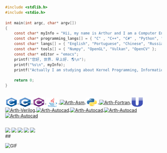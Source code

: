 ```C
#include <stdlib.h>
#include <stdio.h>

int main(int argc, char* argv[])
{
    const char* myInfo = "Hii, my name is Arthur and I am a Computer Engineering undergraduate student at @UFSCar, and Forensic Scientist Student.";
    const char* programming_langs[] = { "C" , "C++", "C#" , "Python", "Java" , "Fortran" , "Assembly", "Verilog" , "Shell Script" };
    const char* langs[] = { "English", "Portuguese", "Chinese", "Russian" };
    const char* tools[] = { "Numpy", "OpenGL", "Vulkan", "OpenCV" };
    const char* editor = "emacs";
    printf("您好, 世界. 早上好. 🌎\n");
    printf("%s\n", myInfo);
    printf("Actually I am studying about Kernel Programming, Information Security, Malware Analysis and Reverse Engineering.\n");

    return 0;
}
```

<div style="display: inline_block"><br>
  <a href="https://en.wikipedia.org/wiki/C_(programming_language)">
  <img align="center" alt="Arth-C" height="30" width="40" src="https://raw.githubusercontent.com/devicons/devicon/master/icons/c/c-original.svg">
  </a>
  <a href="https://en.wikipedia.org/wiki/C%2B%2B/">
  <img align="center" alt="Arth-Cpp" height="30" width="40" src="https://raw.githubusercontent.com/devicons/devicon/master/icons/cplusplus/cplusplus-original.svg">
  </a>
  <a href="https://docs.microsoft.com/en-us/dotnet/csharp/programming-guide/">
  <img align="center" alt="Arth-Cs" height="30" width="40" src="https://raw.githubusercontent.com/devicons/devicon/master/icons/csharp/csharp-original.svg">
  </a>
  <a href="https://docs.oracle.com/en/java/">
  <img align="center" alt="Arth-Java" height="30" width="40" src="https://raw.githubusercontent.com/devicons/devicon/master/icons/java/java-original.svg">
  </a>
  <a href="https://en.wikipedia.org/wiki/Assembly_language">
  <img align="center" alt="Arth-Asm" height="30" width="40" src="https://docs.microsoft.com/pt-br/cpp/media/index/logo-asm.svg?view=msvc-170">
  </a>
  <a href="https://www.python.org/">
  <img align="center" alt="Arth-Python" height="30" width="40" src="https://raw.githubusercontent.com/devicons/devicon/master/icons/python/python-original.svg">
  </a>
  <a href="https://fortran-lang.org/">
  <img align="center" alt="Arth-Fortran" height="30" width="30" src="https://raw.githubusercontent.com/fortran-lang/fortran-lang.org/master/assets/img/fortran-logo.svg">
  </a>
  <a href="https://en.wikipedia.org/wiki/Unix">
  <img align="center" alt="Arth-Unix" height="30" width="40" src="https://github.com/devicons/devicon/blob/master/icons/unix/unix-original.svg">
  </a>
  <a href="https://en.wikipedia.org/wiki/Verilog">
  <img align="center" alt="Arth-Verilog" height="40" width="40" src="https://plugins.jetbrains.com/files/14184/114800/icon/pluginIcon.svg">
  </a>
  <a href="https://www.autodesk.com.br/products/autocad/overview">
  <img align="center" alt="Arth-Autocad" height="30" width="35" src="https://img.icons8.com/color/48/000000/autodesk-autocad.png">
  </a>
  <a href="https://www.gnu.org/software/emacs/">
  <img align="center" alt="Arth-Autocad" height="30" width="35" src="https://upload.wikimedia.org/wikipedia/commons/0/08/EmacsIcon.svg">
  </a>
  <a href="https://visualstudio.microsoft.com/">
  <img align="center" alt="Arth-Autocad" height="30" width="30" src="https://upload.wikimedia.org/wikipedia/commons/5/5f/Visual_Studio_Logo_%282013-2017%29.svg">
  </a>
  <a href="https://git-scm.com">
  <img align="center" alt="Arth-Autocad" height="30" width="30" src="https://git-scm.com/images/logos/downloads/Git-Icon-1788C.png">
  </a>
</div>
</div>
 
  ##
 
<div> 
  <a href="https://www.youtube.com/channel/UCEWlhZ4gU0MItkBavpvwwBA/videos" target="_blank"><img src="https://img.shields.io/badge/YouTube-FF0000?style=for-the-badge&logo=youtube&logoColor=white" target="_blank"></a>
  <a href="https://www.instagram.com/arthur.silverio/" target="_blank"><img src="https://img.shields.io/badge/-Instagram-%23E4405F?style=for-the-badge&logo=instagram&logoColor=white" target="_blank"></a>
  <a href = "mailto:thursilverio@outlook.com"><img src="https://img.shields.io/badge/Outlook-0078D4?style=for-the-badge&logo=microsoft-outlook&logoColor=white" target="_blank"></a>
  <a href="https://www.linkedin.com/in/arthur-silverio-34aaa71b5/" target="_blank"><img src="https://img.shields.io/badge/-LinkedIn-%230077B5?style=for-the-badge&logo=linkedin&logoColor=white" target="_blank"></a>
 <a href="https://t.me/arthur_silverio" target="_blank"><img src="https://img.shields.io/badge/Telegram-2CA5E0?style=for-the-badge&logo=telegram&logoColor=white" target="_blank"></a>

</div>
 ##
 <p>
    <img alt="GIF" src="https://user-images.githubusercontent.com/68340334/142947625-e97b44d7-6bed-40d4-bb08-b4f741a6c0ac.gif" width="500" height="320" />
 </p>
